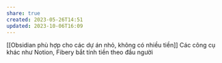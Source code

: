 ```yaml
---
share: true
created: 2023-05-26T14:51
updated: 2023-10-06T16:09
---
```

[[Obsidian phù hợp cho các dự án nhỏ, không có nhiều tiền]] 
Các công cụ khác như Notion, Fibery bắt tính tiền theo đầu người
